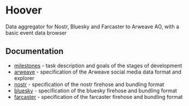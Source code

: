 # Hoover

Data aggregator for Nostr, Bluesky and Farcaster to Arweave AO, with a basic event data browser

## Documentation

- [milestones](doc/milestones.md) - task description and goals of the stages of development
- [arweave](doc/arweave.md) - specification of the Arweave social media data format and explorer
- [nostr](doc/nostr.md) - specification of the nostr firehose and bundling format
- [bluesky](doc/bluesky.md) - specification of the bluesky firehose and bundling format
- [farcaster](doc/farcaster.md) - specification of the farcaster firehose and bundling format
